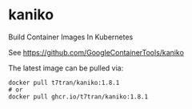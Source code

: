 # kaniko
Build Container Images In Kubernetes

See https://github.com/GoogleContainerTools/kaniko

The latest image can be pulled via:

```
docker pull t7tran/kaniko:1.8.1
# or
docker pull ghcr.io/t7tran/kaniko:1.8.1

```